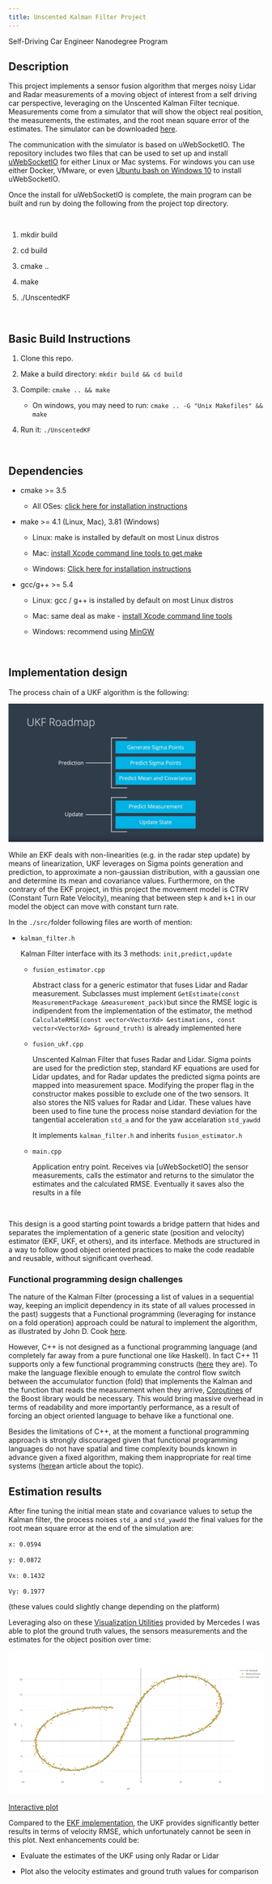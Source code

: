 ```yaml
---
title: Unscented Kalman Filter Project
---
```


Self-Driving Car Engineer Nanodegree Program

Description
-----------

This project implements a sensor fusion algorithm that merges noisy Lidar and
Radar measurements of a moving object of interest from a self driving car
perspective, leveraging on the Unscented Kalman Filter tecnique. Measurements
come from a simulator that will show the object real position, the measurements,
the estimates, and the root mean square error of the estimates. The simulator
can be downloaded
[here](https://github.com/udacity/self-driving-car-sim/releases).

The communication with the simulator is based on uWebSocketIO. The repository
includes two files that can be used to set up and install
[uWebSocketIO](https://github.com/uWebSockets/uWebSockets) for either Linux or
Mac systems. For windows you can use either Docker, VMware, or even [Ubuntu bash
on Windows
10](https://www.howtogeek.com/249966/how-to-install-and-use-the-linux-bash-shell-on-windows-10/)
to install uWebSocketIO.

Once the install for uWebSocketIO is complete, the main program can be built and
run by doing the following from the project top directory.

 

1.  mkdir build

2.  cd build

3.  cmake ..

4.  make

5.  ./UnscentedKF

 

Basic Build Instructions
------------------------

1.  Clone this repo.

2.  Make a build directory: `mkdir build && cd build`

3.  Compile: `cmake .. && make`

    -   On windows, you may need to run: `cmake .. -G "Unix Makefiles" && make`

4.  Run it: `./UnscentedKF`

 

Dependencies
------------

-   cmake \>= 3.5

    -   All OSes: [click here for installation
        instructions](https://cmake.org/install/)

-   make \>= 4.1 (Linux, Mac), 3.81 (Windows)

    -   Linux: make is installed by default on most Linux distros

    -   Mac: [install Xcode command line tools to get
        make](https://developer.apple.com/xcode/features/)

    -   Windows: [Click here for installation
        instructions](http://gnuwin32.sourceforge.net/packages/make.htm)

-   gcc/g++ \>= 5.4

    -   Linux: gcc / g++ is installed by default on most Linux distros

    -   Mac: same deal as make - [install Xcode command line
        tools](https://developer.apple.com/xcode/features/)

    -   Windows: recommend using [MinGW](http://www.mingw.org/)

 

Implementation design
---------------------

The process chain of a UKF algorithm is the following:

![](data/ukf_process_chain.JPG)

While an EKF deals with non-linearities (e.g. in the radar step update) by means
of linearization, UKF leverages on Sigma points generation and prediction, to
approximate a non-gaussian distribution, with a gaussian one and determine its
mean and covariance values. Furthermore, on the contrary of the EKF project, in
this project the movement model is CTRV (Constant Turn Rate Velocity), meaning
that between step `k` and `k+1` in our model the object can move with constant
turn rate.

In the `./src/`folder following files are worth of mention:

-   `kalman_filter.h`

    Kalman Filter interface with its 3 methods: `init,predict,update`

    -   `fusion_estimator.cpp`

        Abstract class for a generic estimator that fuses Lidar and Radar
        measurement. Subclasses must implement `GetEstimate(const
        MeasurementPackage &measurement_pack)`but since the RMSE logic is
        indipendent from the implementation of the estimator, the method
        `CalculateRMSE(const vector<VectorXd> &estimations, const
        vector<VectorXd> &ground_truth)` is already implemented here

    -   `fusion_ukf.cpp`

        Unscented Kalman Filter that fuses Radar and Lidar. Sigma points are
        used for the prediction step, standard KF equations are used for Lidar
        updates, and for Radar updates the predicted sigma points are mapped
        into measurement space. Modifying the proper flag in the constructor
        makes possible to exclude one of the two sensors. It also stores the NIS
        values for Radar and Lidar. These values have been used to fine tune the
        process noise standard deviation for the tangential acceleration `std_a`
        and for the yaw accelaration `std_yawdd`

        It implements `kalman_filter.h` and inherits `fusion_estimator.h`

    -   `main.cpp`

        Application entry point. Receives via [uWebSocketIO] the sensor
        measurements, calls the estimator and returns to the simulator the
        estimates and the calculated RMSE. Eventually it saves also the results
        in a file

 

This design is a good starting point towards a bridge pattern that hides and
separates the implementation of a generic state (position and velocity)
estimator (EKF, UKF, et others), and its interface. Methods are structured in a
way to follow good object oriented practices to make the code readable and
reusable, without significant overhead.

### Functional programming design challenges

The nature of the Kalman Filter (processing a list of values in a sequential
way, keeping an implicit dependency in its state of all values processed in the
past) suggests that a Functional programming (leveraging for instance on a fold
operation) approach could be natural to implement the algorithm, as illustrated
by John D. Cook
[here](https://www.johndcook.com/blog/2016/07/14/kalman-filters-and-functional-programming/).

However, C++ is not designed as a functional programming language (and
completely far away from a pure functional one like Haskell). In fact C++ 11
supports only a few functional programming constructs
([here](http://blog.madhukaraphatak.com/functional-programming-in-c++/) they
are). To make the language flexible enough to emulate the control flow switch
between the accumulator function (fold) that implements the Kalman and the
function that reads the measurement when they arrive,
[Coroutines](https://www.boost.org/doc/libs/1_67_0/libs/coroutine2/doc/html/index.html)
of the Boost library would be necessary. This would bring massive overhead in
terms of readability and more importantly performance, as a result of forcing an
object oriented language to behave like a functional one.

Besides the limitations of C++, at the moment a functional programming approach
is strongly discouraged given that functional programming languages do not have
spatial and time complexity bounds known in advance given a fixed algorithm,
making them inappropriate for real time systems
([here](https://pdfs.semanticscholar.org/c5ea/0ee9cfd64991d3b2acaa54ec439e9a172b5b.pdf)an
article about the topic).

Estimation results
------------------

After fine tuning the initial mean state and covariance values to setup the
Kalman filter, the process noises `std_a` and `std_yawdd` the final values for
the root mean square error at the end of the simulation are:

`x: 0.0594`

`y: 0.0872`

`Vx: 0.1432`

`Vy: 0.1977`

(these values could slightly change depending on the platform)

Leveraging also on these [Visualization
Utilities](https://github.com/udacity/CarND-Mercedes-SF-Utilities) provided by
Mercedes I was able to plot the ground truth values, the sensors measurements
and the estimates for the object position over time:

![](data/ukf_fusion_plot.png)

[Interactive plot](https://plot.ly/~paneand/9)

Compared to the [EKF
implementation](https://github.com/paneand/CarND-Extended-Kalman-Filter-Project),
the UKF provides significantly better results in terms of velocity RMSE, which
unfortunately cannot be seen in this plot. Next enhancements could be:

-   Evaluate the estimates of the UKF using only Radar or Lidar

-   Plot also the velocity estimates and ground truth values for comparison
